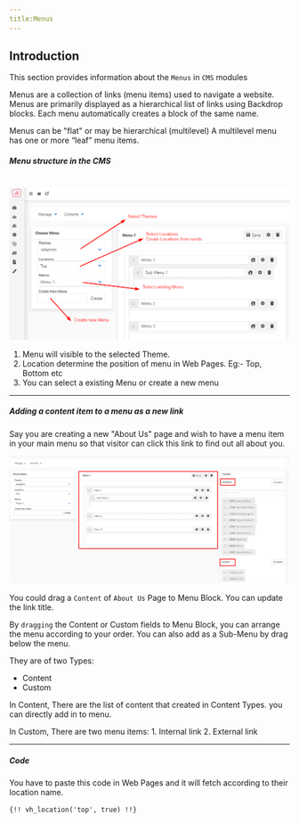```yaml
---
title:Menus
---
```

## Introduction

This section provides information about the `Menus` in `CMS` modules

Menus are a collection of links (menu items) used to navigate a website. Menus are primarily displayed as a hierarchical list of links using Backdrop blocks. Each menu automatically creates a block of the same name.

Menus can be "flat" or may be hierarchical (multilevel) A multilevel menu has one or more “leaf” menu items.



##### Menu structure in the CMS

<br/>
<img src="/images/cms-menu-1.png" alt="cms-menu-1">


1. Menu will visible to the selected Theme.
2. Location determine the position of menu in Web Pages. Eg:- Top, Bottom etc
3. You can select a existing Menu or create a new menu

------



##### Adding a content item to a menu as a new link



Say you are creating a new "About Us" page and wish to have a menu item in your main menu so that visitor can click this link to find out all about you.

<img src="/images/cms-menu-2.png" alt="cms-menu-2">

You could drag a `Content` of `About Us` Page to Menu Block. You can update the link title.

By `dragging` the Content or Custom fields to Menu Block, you can arrange the menu according to your order. You can also add as a Sub-Menu by drag below the menu.

They are of two Types:

- Content
- Custom

In Content, There are the list of content that created in Content Types. you can directly add in to menu.

In Custom, There are two menu items: 1. Internal link 2. External link

------



##### Code

You have to paste this code in Web Pages and it will fetch according to their location name.

```php+HTML
{!! vh_location('top', true) !!}
```




